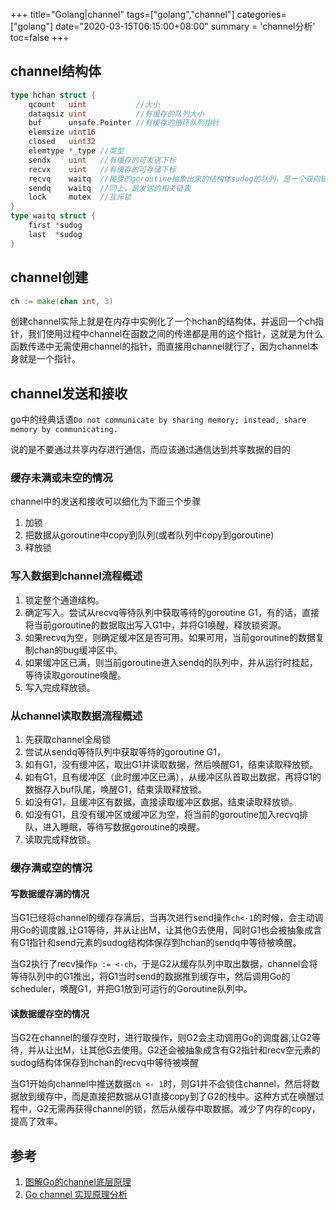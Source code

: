 +++
title="Golang|channel"
tags=["golang","channel"]
categories=["golang"]
date="2020-03-15T06:15:00+08:00"
summary = 'channel分析'
toc=false
+++

channel结构体
-------------

```go
type hchan struct {
	qcount   uint           //大小
	dataqsiz uint           //有缓存的队列大小
	buf      unsafe.Pointer //有缓存的循环队列指针
	elemsize uint16
	closed   uint32
	elemtype *_type //类型
	sendx    uint   //有缓存的可发送下标
	recvx    uint   //有缓存的可存储下标
	recvq    waitq  //接受的goroutine抽象出来的结构体sudog的队列，是一个双向链表
	sendq    waitq  //同上，是发送的相关链表
	lock     mutex  //互斥锁
}
type waitq struct {
	first *sudog
	last  *sudog
}
```

channel创建
-----------

```go
ch := make(chan int, 3)
```

创建channel实际上就是在内存中实例化了一个hchan的结构体，并返回一个ch指针，我们使用过程中channel在函数之间的传递都是用的这个指针，这就是为什么函数传递中无需使用channel的指针，而直接用channel就行了，因为channel本身就是一个指针。

channel发送和接收
-----------------

go中的经典话语`Do not communicate by sharing memory; instead, share memory by communicating.`

说的是不要通过共享内存进行通信，而应该通过通信达到共享数据的目的

### 缓存未满或未空的情况

channel中的发送和接收可以细化为下面三个步骤

1.	加锁
2.	把数据从goroutine中copy到队列(或者队列中copy到goroutine)
3.	释放锁

### 写入数据到channel流程概述

1.	锁定整个通道结构。
2.	确定写入。尝试从recvq等待队列中获取等待的goroutine G1，有的话，直接将当前goroutine的数据取出写入G1中，并将G1唤醒，释放锁资源。
3.	如果recvq为空，则确定缓冲区是否可用。如果可用，当前goroutine的数据复制chan的bug缓冲区中。
4.	如果缓冲区已满，则当前goroutine进入sendq的队列中，并从运行时挂起，等待读取goroutine唤醒。
5.	写入完成释放锁。

### 从channel读取数据流程概述

1.	先获取channel全局锁
2.	尝试从sendq等待队列中获取等待的goroutine G1，
3.	如有G1，没有缓冲区，取出G1并读取数据，然后唤醒G1，结束读取释放锁。
4.	如有G1，且有缓冲区（此时缓冲区已满），从缓冲区队首取出数据，再将G1的数据存入buf队尾，唤醒G1，结束读取释放锁。
5.	如没有G1，且缓冲区有数据，直接读取缓冲区数据，结束读取释放锁。
6.	如没有G1，且没有缓冲区或缓冲区为空，将当前的goroutine加入recvq排队，进入睡眠，等待写数据goroutine的唤醒。
7.	读取完成释放锁。

### 缓存满或空的情况

#### 写数据缓存满的情况

当G1已经将channel的缓存存满后，当再次进行send操作`ch<-1`的时候，会主动调用Go的调度器,让G1等待，并从让出M，让其他G去使用，同时G1也会被抽象成含有G1指针和send元素的sudog结构体保存到hchan的sendq中等待被唤醒。

当G2执行了recv操作`p := <-ch`，于是G2从缓存队列中取出数据，channel会将等待队列中的G1推出，将G1当时send的数据推到缓存中，然后调用Go的scheduler，唤醒G1，并把G1放到可运行的Goroutine队列中。

#### 读数据缓存空的情况

当G2在channel的缓存空时，进行取操作，则G2会主动调用Go的调度器,让G2等待，并从让出M，让其他G去使用。G2还会被抽象成含有G2指针和recv空元素的sudog结构体保存到hchan的recvq中等待被唤醒

当G1开始向channel中推送数据`ch <- 1`时，则G1并不会锁住channel，然后将数据放到缓存中，而是直接把数据从G1直接copy到了G2的栈中。这种方式在唤醒过程中，G2无需再获得channel的锁，然后从缓存中取数据。减少了内存的copy，提高了效率。

参考
----

1.	[图解Go的channel底层原理](https://www.cnblogs.com/RyuGou/p/10776565.html)
2.	[Go channel 实现原理分析](https://blog.csdn.net/guyan0319/article/details/90201405)

